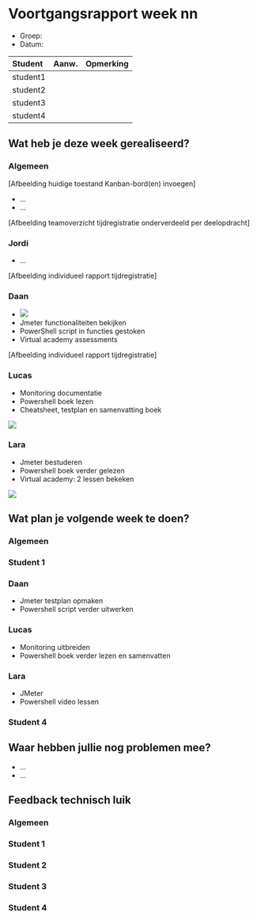 # Voortgangsrapport week nn

* Groep:
* Datum:

| Student  | Aanw. | Opmerking |
| :---     | :---  | :---      |
| student1 |       |           |
| student2 |       |           |
| student3 |       |           |
| student4 |       |           |

## Wat heb je deze week gerealiseerd?

### Algemeen

[Afbeelding huidige toestand Kanban-bord(en) invoegen]

* ...
* ...

[Afbeelding teamoverzicht tijdregistratie onderverdeeld per deelopdracht]

### Jordi

* ...

[Afbeelding individueel rapport tijdregistratie]

### Daan


* ![](https://github.com/HoGentTIN/ops3-g01/blob/master/weekrapport/img/Week7_Daan_toggle.PNG)
* Jmeter functionaliteiten bekijken
* PowerShell script in functies gestoken
* Virtual academy assessments 

[Afbeelding individueel rapport tijdregistratie]

### Lucas

* Monitoring documentatie
* Powershell boek lezen
* Cheatsheet, testplan en samenvatting boek

![](https://github.com/HoGentTIN/ops3-g01/blob/master/weekrapport/img/Week6_Lucas_Toggl.PNG)

### Lara

* Jmeter bestuderen
* Powershell boek verder gelezen
* Virtual academy: 2 lessen bekeken

![](https://i.gyazo.com/80f05f7e8dbb71e2b942eaa6cf8ffb9a.png)

## Wat plan je volgende week te doen?

### Algemeen
### Student 1
### Daan
- Jmeter testplan opmaken
- Powershell script verder uitwerken   

### Lucas
- Monitoring uitbreiden
- Powershell boek verder lezen en samenvatten    

### Lara
- JMeter
- Powershell video lessen    

### Student 4

## Waar hebben jullie nog problemen mee?

* ...
* ...

## Feedback technisch luik

### Algemeen

### Student 1
### Student 2
### Student 3
### Student 4



